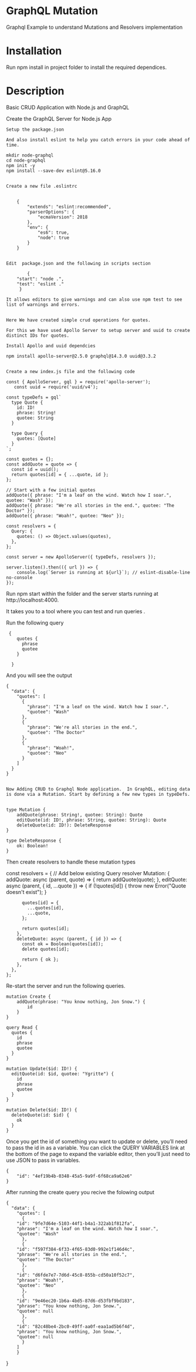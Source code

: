 # GraphQL Mutation
Graphql Example to understand  Mutations and Resolvers implementation

# Installation

Run npm install in project folder to install the required dependices. 

# Description
 
 Basic CRUD Application with Node.js and GraphQL


Create the GraphQL Server for  Node.js App

	Setup the package.json 

	And also install eslint to help you catch errors in your code ahead of time.

	mkdir node-graphql
	cd node-graphql
	npm init -y
	npm install --save-dev eslint@5.16.0


	Create a new file .eslintrc


		{
	  		"extends": "eslint:recommended",
	  		"parserOptions": {
	    		"ecmaVersion": 2018
	  		},
			"env": {
			    "es6": true,
			    "node": true
			}
	    }

    
    Edit  package.json and the following in scripts section

            {
  		"start": "node .",
  		"test": "eslint ."
	     }

	It allows editors to give warnings and can also use npm test to see list of warnings and errors.


	Here We have created simple crud operations for quotes. 

	For this we have used Apollo Server to setup server and uuid to create distinct IDs for quotes.

	Install Apollo and uuid dependcies

	npm install apollo-server@2.5.0 graphql@14.3.0 uuid@3.3.2  


	Create a new index.js file and the following code 

	const { ApolloServer, gql } = require('apollo-server');
       const uuid = require('uuid/v4');

	const typeDefs = gql`
	  type Quote {
	    id: ID!
	    phrase: String!
	    quotee: String
	  }

	  type Query {
	    quotes: [Quote]
	  }
	`;

	const quotes = {};
	const addQuote = quote => {
	  const id = uuid();
	  return quotes[id] = { ...quote, id };
	};

	// Start with a few initial quotes
	addQuote({ phrase: "I'm a leaf on the wind. Watch how I soar.", quotee: "Wash" });
	addQuote({ phrase: "We're all stories in the end.", quotee: "The Doctor" });
	addQuote({ phrase: "Woah!", quotee: "Neo" });

	const resolvers = {
	  Query: {
	    quotes: () => Object.values(quotes),
	  },
	};

	const server = new ApolloServer({ typeDefs, resolvers });

	server.listen().then(({ url }) => {
  		console.log(`Server is running at ${url}`); // eslint-disable-line no-console
	}); 

   
   Run npm start within the folder  and the server starts running at http://localhost:4000.

   It takes you to a tool where you can test and run queries .

   Run the following query 

     {
	    quotes {
	      phrase
	      quotee
	    }

      }


  And you will see the output 

	{
	  "data": {
	    "quotes": [
	      {
	        "phrase": "I'm a leaf on the wind. Watch how I soar.",
	        "quotee": "Wash"
	      },
	      {
	        "phrase": "We're all stories in the end.",
	        "quotee": "The Doctor"
	      },
	      {
	        "phrase": "Woah!",
	        "quotee": "Neo"
	      }
	    ]
	  }
	}


	Now Adding CRUD to Graphql Node application.  In GraphQL, editing data is done via a Mutation. Start by defining a few new types in typeDefs.


	type Mutation {
    	addQuote(phrase: String!, quotee: String): Quote
    	editQuote(id: ID!, phrase: String, quotee: String): Quote
    	deleteQuote(id: ID!): DeleteResponse
  	}

  	type DeleteResponse {
    	ok: Boolean!
  	}


   Then create resolvers to handle these mutation types


   const resolvers = {
  	// Add below existing Query resolver
	  Mutation: {
	    addQuote: async (parent, quote) => {
	      return addQuote(quote);
	    },
	    editQuote: async (parent, { id, ...quote }) => {
	      if (!quotes[id]) {
	        throw new Error("Quote doesn't exist");
	      }

	      quotes[id] = {
	        ...quotes[id],
	        ...quote,
	      };

	      return quotes[id];
	    },
	    deleteQuote: async (parent, { id }) => {
	      const ok = Boolean(quotes[id]);
	      delete quotes[id];

	      return { ok };
	    },
	  },
	};


   Re-start the server and run the following queries.

    mutation Create {
		addQuote(phrase: "You know nothing, Jon Snow.") {
		    id
		}
	}

	query Read {
	  quotes {
	    id
	    phrase
	    quotee
	  }
	}

	mutation Update($id: ID!) {
	  editQuote(id: $id, quotee: "Ygritte") {
	    id
	    phrase
	    quotee
	  }
	}

	mutation Delete($id: ID!) {
	  deleteQuote(id: $id) {
	    ok
	  }
	}


 Once you get the id of something you want to update or delete, you’ll need to pass the id in as a variable. You can click the QUERY VARIABLES link at the bottom of the page to expand the variable editor, then you’ll just need to use JSON to pass in variables. 

 	{
  		"id": "4ef19b4b-0348-45a5-9a9f-6f68ca9a62e6"
 	}


After running the create query you recive the folowing output

	{
	  "data": {
	    "quotes": [
	      {
		"id": "9fe7d64e-5103-44f1-b4a1-322ab1f812fa",
		"phrase": "I'm a leaf on the wind. Watch how I soar.",
		"quotee": "Wash"
	      },
	      {
		"id": "f597f384-6f33-4f65-83d0-992e1f146d4c",
		"phrase": "We're all stories in the end.",
		"quotee": "The Doctor"
	      },
	      {
		"id": "d6fde7e7-7d6d-45c8-855b-cd50a10f52c7",
		"phrase": "Woah!",
		"quotee": "Neo"
	      },
	      {
		"id": "9e46ec20-1b6a-4bd5-87d6-d53fbf9bd183",
		"phrase": "You know nothing, Jon Snow.",
		"quotee": null
	      },
	      {
		"id": "82c48be4-2bc0-49ff-aa0f-eaa1ad5b6f4d",
		"phrase": "You know nothing, Jon Snow.",
		"quotee": null
	      }
	    ]
        }
   }
